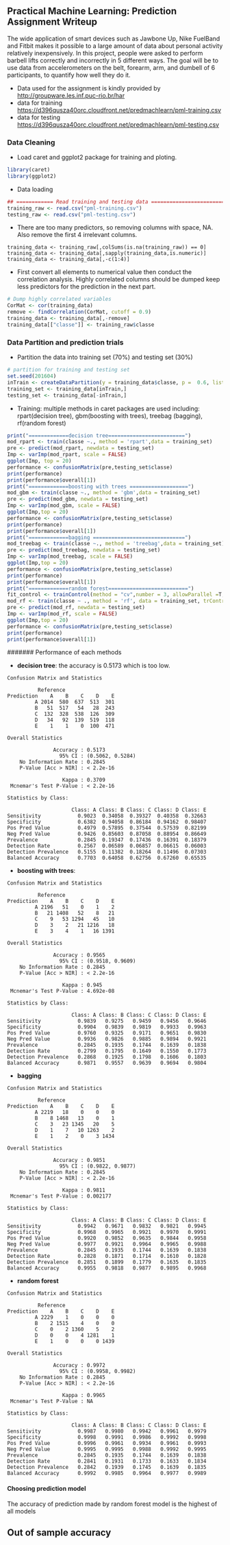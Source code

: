 ## Practical Machine Learning: Prediction Assignment Writeup

The wide application of smart devices such as Jawbone Up, Nike FuelBand and Fitbit makes it possible to 
a large amount of data about personal activity relatively inexpensively. In this project, people were asked to perform barbell lifts correctly and incorrectly in 5 different ways. The goal will 
be to use data from accelerometers on the belt, forearm, arm, and dumbell of 6 participants, to quantify how well they do it. 

* Data used for the assignment is kindly provided by http://groupware.les.inf.puc-rio.br/har
* data for training https://d396qusza40orc.cloudfront.net/predmachlearn/pml-training.csv
* data for testing https://d396qusza40orc.cloudfront.net/predmachlearn/pml-testing.csv

### Data Cleaning
* Load caret and ggplot2 package for training and ploting. 
```R
library(caret)
library(ggplot2)
```
* Data loading
```R
## ============ Read training and testing data ==========================
training_raw <- read.csv("pml-training.csv")
testing_raw <- read.csv("pml-testing.csv")
```
* There are too many predictors, so removing columns with space, NA. Also remove the first 4 irrelevant columns.
```
training_data <- training_raw[,colSums(is.na(training_raw)) == 0]
training_data <- training_data[,sapply(training_data,is.numeric)] 
training_data <- training_data[,-c(1:4)]
```
*  First convert all elements to numerical value then conduct the correlation analysis. Highly correlated columns should be dumped keep less predictors for the prediction in the next part. 
```R
# Dump highly correlated variables
CorMat <- cor(training_data)
remove <- findCorrelation(CorMat, cutoff = 0.9)
training_data <- training_data[,-remove]
training_data[["classe"]] <- training_raw$classe
```

### Data Partition and prediction trials
* Partition the data into training set (70%) and testing set (30%)
```R
# partition for training and testing set
set.seed(201604)
inTrain <- createDataPartition(y = training_data$classe, p =  0.6, list = FALSE)
training_set <- training_data[inTrain,] 
testing_set <- training_data[-inTrain,]
```
* Training: multiple methods in caret packages are used including: rpart(decision tree), gbm(boosting with trees), treebag (bagging), rf(random forest)
```R
print("=============decision tree=========================")
mod_rpart <- train(classe ~., method = 'rpart',data = training_set)
pre <- predict(mod_rpart, newdata = testing_set)
Imp <- varImp(mod_rpart, scale = FALSE)
ggplot(Imp, top = 20)
performance <- confusionMatrix(pre,testing_set$classe)
print(performance)
print(performance$overall[1])
print("=============boosting with trees ===================")
mod_gbm <- train(classe ~., method = 'gbm',data = training_set)
pre <- predict(mod_gbm, newdata = testing_set)
Imp <- varImp(mod_gbm, scale = FALSE)
ggplot(Imp,top = 20)
performance <- confusionMatrix(pre,testing_set$classe)
print(performance)
print(performance$overall[1])
print("=============bagging ==============================")
mod_treebag <- train(classe ~., method = 'treebag',data = training_set)
pre <- predict(mod_treebag, newdata = testing_set)
Imp <- varImp(mod_treebag, scale = FALSE)
ggplot(Imp,top = 20)
performance <- confusionMatrix(pre,testing_set$classe)
print(performance)
print(performance$overall[1])
print("=============random forest==========================")
fit_control <- trainControl(method = "cv",number = 3, allowParallel =T, verbose = T)
mod_rf <- train(classe ~ ., method = 'rf', data = training_set, trControl = fit_control, verbose = T)
pre <- predict(mod_rf, newdata = testing_set)
Imp <- varImp(mod_rf, scale = FALSE)
ggplot(Imp,top = 20)
performance <- confusionMatrix(pre,testing_set$classe)
print(performance)
print(performance$overall[1])
```
####### Performance of each methods
* **decision tree**: the accuracy is 0.5173 which is too low.

```
Confusion Matrix and Statistics

          Reference
Prediction    A    B    C    D    E
         A 2014  580  637  513  301
         B   51  517   54   28  243
         C  132  328  538  126  309
         D   34   92  139  519  118
         E    1    1    0  100  471

Overall Statistics
                                          
               Accuracy : 0.5173          
                 95% CI : (0.5062, 0.5284)
    No Information Rate : 0.2845          
    P-Value [Acc > NIR] : < 2.2e-16       
                                          
                  Kappa : 0.3709          
 Mcnemar's Test P-Value : < 2.2e-16       

Statistics by Class:

                     Class: A Class: B Class: C Class: D Class: E
Sensitivity            0.9023  0.34058  0.39327  0.40358  0.32663
Specificity            0.6382  0.94058  0.86184  0.94162  0.98407
Pos Pred Value         0.4979  0.57895  0.37544  0.57539  0.82199
Neg Pred Value         0.9426  0.85603  0.87058  0.88954  0.86649
Prevalence             0.2845  0.19347  0.17436  0.16391  0.18379
Detection Rate         0.2567  0.06589  0.06857  0.06615  0.06003
Detection Prevalence   0.5155  0.11382  0.18264  0.11496  0.07303
Balanced Accuracy      0.7703  0.64058  0.62756  0.67260  0.65535
```
* **boosting with trees**:
```
Confusion Matrix and Statistics

          Reference
Prediction    A    B    C    D    E
         A 2196   51    0    1    2
         B   21 1408   52    8   21
         C    9   53 1294   45   10
         D    3    2   21 1216   18
         E    3    4    1   16 1391

Overall Statistics
                                          
               Accuracy : 0.9565          
                 95% CI : (0.9518, 0.9609)
    No Information Rate : 0.2845          
    P-Value [Acc > NIR] : < 2.2e-16       
                                          
                  Kappa : 0.945           
 Mcnemar's Test P-Value : 4.692e-08       

Statistics by Class:

                     Class: A Class: B Class: C Class: D Class: E
Sensitivity            0.9839   0.9275   0.9459   0.9456   0.9646
Specificity            0.9904   0.9839   0.9819   0.9933   0.9963
Pos Pred Value         0.9760   0.9325   0.9171   0.9651   0.9830
Neg Pred Value         0.9936   0.9826   0.9885   0.9894   0.9921
Prevalence             0.2845   0.1935   0.1744   0.1639   0.1838
Detection Rate         0.2799   0.1795   0.1649   0.1550   0.1773
Detection Prevalence   0.2868   0.1925   0.1798   0.1606   0.1803
Balanced Accuracy      0.9871   0.9557   0.9639   0.9694   0.9804
```
* **bagging** 
```
Confusion Matrix and Statistics

          Reference
Prediction    A    B    C    D    E
         A 2219   18    0    0    0
         B    8 1468   13    0    1
         C    3   23 1345   20    5
         D    1    7   10 1263    2
         E    1    2    0    3 1434

Overall Statistics
                                          
               Accuracy : 0.9851          
                 95% CI : (0.9822, 0.9877)
    No Information Rate : 0.2845          
    P-Value [Acc > NIR] : < 2.2e-16       
                                          
                  Kappa : 0.9811          
 Mcnemar's Test P-Value : 0.002177        

Statistics by Class:

                     Class: A Class: B Class: C Class: D Class: E
Sensitivity            0.9942   0.9671   0.9832   0.9821   0.9945
Specificity            0.9968   0.9965   0.9921   0.9970   0.9991
Pos Pred Value         0.9920   0.9852   0.9635   0.9844   0.9958
Neg Pred Value         0.9977   0.9921   0.9964   0.9965   0.9988
Prevalence             0.2845   0.1935   0.1744   0.1639   0.1838
Detection Rate         0.2828   0.1871   0.1714   0.1610   0.1828
Detection Prevalence   0.2851   0.1899   0.1779   0.1635   0.1835
Balanced Accuracy      0.9955   0.9818   0.9877   0.9895   0.9968
```



* **random forest**
```
Confusion Matrix and Statistics

          Reference
Prediction    A    B    C    D    E
         A 2229    1    0    0    0
         B    2 1515    4    0    0
         C    0    2 1360    5    2
         D    0    0    4 1281    1
         E    1    0    0    0 1439

Overall Statistics
                                          
               Accuracy : 0.9972          
                 95% CI : (0.9958, 0.9982)
    No Information Rate : 0.2845          
    P-Value [Acc > NIR] : < 2.2e-16       
                                          
                  Kappa : 0.9965          
 Mcnemar's Test P-Value : NA              

Statistics by Class:

                     Class: A Class: B Class: C Class: D Class: E
Sensitivity            0.9987   0.9980   0.9942   0.9961   0.9979
Specificity            0.9998   0.9991   0.9986   0.9992   0.9998
Pos Pred Value         0.9996   0.9961   0.9934   0.9961   0.9993
Neg Pred Value         0.9995   0.9995   0.9988   0.9992   0.9995
Prevalence             0.2845   0.1935   0.1744   0.1639   0.1838
Detection Rate         0.2841   0.1931   0.1733   0.1633   0.1834
Detection Prevalence   0.2842   0.1939   0.1745   0.1639   0.1835
Balanced Accuracy      0.9992   0.9985   0.9964   0.9977   0.9989
```
#### Choosing prediction model
The accuracy of prediction made by random forest model is the highest of all models


## Out of sample accuracy

